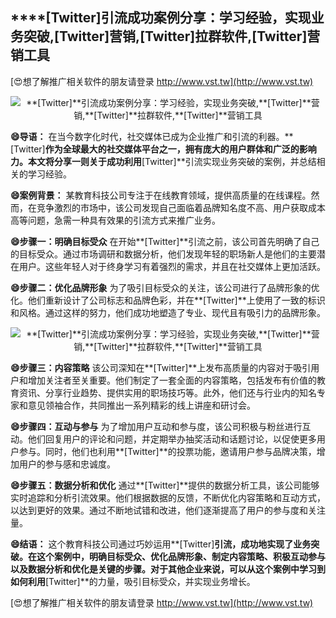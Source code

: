 ## ****[Twitter]**引流成功案例分享：学习经验，实现业务突破,**[Twitter]**营销,**[Twitter]**拉群软件,**[Twitter]**营销工具**

[😍想了解推广相关软件的朋友请登录 http://www.vst.tw](http://www.vst.tw)

 <center><img src="https://vst.tw/MP4/tuiguang/png/4.png" alt="**[Twitter]**引流成功案例分享：学习经验，实现业务突破,**[Twitter]**营销,**[Twitter]**拉群软件,**[Twitter]**营销工具"></center>

**😄导语：**
在当今数字化时代，社交媒体已成为企业推广和引流的利器。**[Twitter]**作为全球最大的社交媒体平台之一，拥有庞大的用户群体和广泛的影响力。本文将分享一则关于成功利用**[Twitter]**引流实现业务突破的案例，并总结相关的学习经验。

**😄案例背景：**
某教育科技公司专注于在线教育领域，提供高质量的在线课程。然而，在竞争激烈的市场中，该公司发现自己面临着品牌知名度不高、用户获取成本高等问题，急需一种具有效果的引流方式来推广业务。

**😄步骤一：明确目标受众**
在开始**[Twitter]**引流之前，该公司首先明确了自己的目标受众。通过市场调研和数据分析，他们发现年轻的职场新人是他们的主要潜在用户。这些年轻人对于终身学习有着强烈的需求，并且在社交媒体上更加活跃。

**😄步骤二：优化品牌形象**
为了吸引目标受众的关注，该公司进行了品牌形象的优化。他们重新设计了公司标志和品牌色彩，并在**[Twitter]**上使用了一致的标识和风格。通过这样的努力，他们成功地塑造了专业、现代且有吸引力的品牌形象。

 <center><img src="https://vst.tw/MP4/tuiguang/png/6.png" alt="**[Twitter]**引流成功案例分享：学习经验，实现业务突破,**[Twitter]**营销,**[Twitter]**拉群软件,**[Twitter]**营销工具"></center>

**😄步骤三：内容策略**
该公司深知在**[Twitter]**上发布高质量的内容对于吸引用户和增加关注者至关重要。他们制定了一套全面的内容策略，包括发布有价值的教育资讯、分享行业趋势、提供实用的职场技巧等。此外，他们还与行业内的知名专家和意见领袖合作，共同推出一系列精彩的线上讲座和研讨会。

**😄步骤四：互动与参与**
为了增加用户互动和参与度，该公司积极与粉丝进行互动。他们回复用户的评论和问题，并定期举办抽奖活动和话题讨论，以促使更多用户参与。同时，他们也利用**[Twitter]**的投票功能，邀请用户参与品牌决策，增加用户的参与感和忠诚度。

**😄步骤五：数据分析和优化**
通过**[Twitter]**提供的数据分析工具，该公司能够实时追踪和分析引流效果。他们根据数据的反馈，不断优化内容策略和互动方式，以达到更好的效果。通过不断地试错和改进，他们逐渐提高了用户的参与度和关注量。

**😄结语：**
这个教育科技公司通过巧妙运用**[Twitter]**引流，成功地实现了业务突破。在这个案例中，明确目标受众、优化品牌形象、制定内容策略、积极互动参与以及数据分析和优化是关键的步骤。对于其他企业来说，可以从这个案例中学习到如何利用**[Twitter]**的力量，吸引目标受众，并实现业务增长。

[😍想了解推广相关软件的朋友请登录 http://www.vst.tw](http://www.vst.tw)



